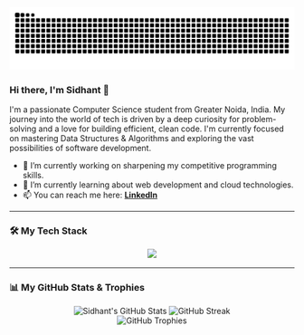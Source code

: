 <p align="center">
  <img src="https://raw.githubusercontent.com/Sidhant0707/Sidhant0707/output/github-contribution-grid-snake-dark.svg" alt="GitHub Contribution Snake Animation"/>
</p>

### Hi there, I'm Sidhant 👋

I'm a passionate Computer Science student from Greater Noida, India. My journey into the world of tech is driven by a deep curiosity for problem-solving and a love for building efficient, clean code. I'm currently focused on mastering Data Structures & Algorithms and exploring the vast possibilities of software development.

- 🔭 I’m currently working on sharpening my competitive programming skills.
- 🌱 I’m currently learning about web development and cloud technologies.
- 📫 You can reach me here: **[LinkedIn](https://www.linkedin.com/in/sidhant07)**

---

### 🛠️ My Tech Stack
<p align="center">
  <a href="https://skillicons.dev">
    <img src="https://skillicons.dev/icons?i=cpp,python,git,vscode,github" />
  </a>
</p>

---

### 📊 My GitHub Stats & Trophies
<p align="center">
  <img src="https://github-readme-stats.vercel.app/api?username=Sidhant0707&show_icons=true&theme=vision-friendly-dark&rank_icon=github" alt="Sidhant's GitHub Stats"/>
  <img src="https://streak-stats.demolab.com/?user=Sidhant0707&theme=vision-friendly-dark" alt="GitHub Streak"/>
  <br/>
  <img src="https://github-profile-trophy.vercel.app/?username=Sidhant0707&theme=vision-friendly-dark&rank=S,A,B,C" alt="GitHub Trophies"/>
</p>
